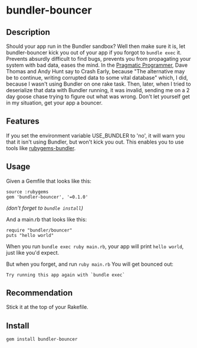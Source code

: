 bundler-bouncer
===============

Description
-----------

Should your app run in the Bundler sandbox? Well then make sure it is, let bundler-bouncer kick you out of your app if you forgot to `bundle exec` it. Prevents absurdly difficult to find bugs, prevents you from propagating your system with bad data, eases the mind. In the [Pragmatic Programmer](http://pragprog.com/the-pragmatic-programmer/extracts/tips), Dave Thomas and Andy Hunt say to Crash Early, because "The alternative may be to continue, writing corrupted data to some vital database" which, I did, because I wasn't using Bundler on one rake task. Then, later, when I tried to deserialize that data with Bundler running, it was invalid, sending me on a 2 day goose chase trying to figure out what was wrong. Don't let yourself get in my situation, get your app a bouncer.


Features
--------

If you set the environment variable USE_BUNDLER to 'no', it will warn you that it isn't using Bundler, but won't kick you out. This enables you to use tools like [rubygems-bundler](https://rubygems.org/gems/rubygems-bundler).


Usage
-----

Given a Gemfile that looks like this:

    source :rubygems
    gem 'bundler-bouncer', '=0.1.0'

*(don't forget to `bundle install`)*

And a main.rb that looks like this:

    require "bundler/bouncer"
    puts "hello world"

When you run `bundle exec ruby main.rb`, your app will print `hello world`, just like you'd expect.


But when you forget, and run `ruby main.rb` You will get bounced out:

    Try running this app again with `bundle exec`


Recommendation
--------------

Stick it at the top of your Rakefile.
    

Install
-------

`gem install bundler-bouncer`
